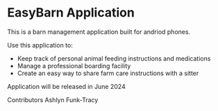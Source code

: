 # EasyBarn Application

This is a barn management application built for andriod phones.

Use this application to:
-   Keep track of personal animal feeding instructions and medications
-   Manage a professional boarding facility
-   Create an easy way to share farm care instructions with a sitter

Application will be released in June 2024

Contributors
Ashlyn Funk-Tracy
